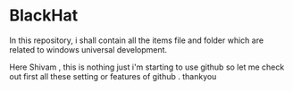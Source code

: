 # BlackHat
In this repository, i shall contain all the items file and folder which are related to windows universal development.


Here Shivam , this is nothing just i'm starting to use github so let me check out first all these setting or features of github .
thankyou
